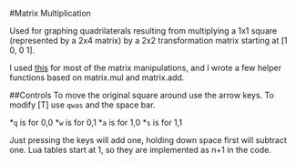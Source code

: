 #Matrix Multiplication

Used for graphing quadrilaterals resulting from multiplying a 1x1 square (represented by a 2x4 matrix) by a 2x2 transformation matrix starting at [1 0, 0 1]. 

I used [this][matrix] for most of the matrix manipulations, and I wrote a few helper functions based on matrix.mul and matrix.add.

##Controls
To move the original square around use the arrow keys. To modify [T] use `qwas` and the space bar. 

*`q` is for 0,0
*`w` is for 0,1 
*`a` is for 1,0
*`s` is for 1,1 

Just pressing the keys will add one, holding down space first will subtract one. Lua tables start at 1, so they are implemented as n+1 in the code.

[matrix]: https://github.com/davidm/lua-matrix/blob/master/lua/matrix.lua